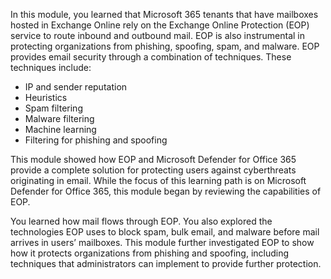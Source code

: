 In this module, you learned that Microsoft 365 tenants that have mailboxes hosted in Exchange Online rely on the Exchange Online Protection (EOP) service to route inbound and outbound mail. EOP is also instrumental in protecting organizations from phishing, spoofing, spam, and malware. EOP provides email security through a combination of techniques. These techniques include:

 -  IP and sender reputation
 -  Heuristics
 -  Spam filtering
 -  Malware filtering
 -  Machine learning
 -  Filtering for phishing and spoofing

This module showed how EOP and Microsoft Defender for Office 365 provide a complete solution for protecting users against cyberthreats originating in email. While the focus of this learning path is on Microsoft Defender for Office 365, this module began by reviewing the capabilities of EOP.

You learned how mail flows through EOP. You also explored the technologies EOP uses to block spam, bulk email, and malware before mail arrives in users’ mailboxes. This module further investigated EOP to show how it protects organizations from phishing and spoofing, including techniques that administrators can implement to provide further protection.

